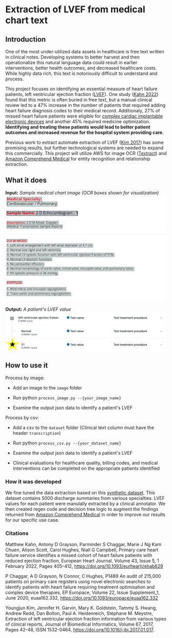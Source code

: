 # Extraction of LVEF from medical chart text

## Introduction
One of the most under-utilized data assets in healthcare is free text written in clinical notes.  Developing systems to better harvest and then operationalize this natural language data could result in earlier interventions, better health outcomes, and decreased healthcare costs. While highly data rich, this text is notoriously difficult to understand and process. 

This project focuses on identifying an essential measure of heart failure patients, left ventricular ejection fraction ([LVEF](https://my.clevelandclinic.org/health/articles/16950-ejection-fraction#:~:text=Left%20ventricular%20ejection%20fraction%20(LVEF,left%20side%20of%20the%20heart))). One study ([Kahn 2022](https://doi.org/10.1093/eurheartj/ehab629)) found that this metric is often buried in free text, but a manual clinical review led to a 47% increase in the number of patients that required adding heart failure diagnosis codes to their medical record. Additionaly, 27% of missed heart failure patients were eligible for [complex cardiac implantable electronic devices](https://my.clevelandclinic.org/health/treatments/16837-cardiac-implantable-electronic-device-replacement) and another 45% required medicine optimization. **Identifying and treating these patients would lead to better patient outcomes and increased revenue for the hospital system providing care.**

Previous work to extract automate extraction of LVEF ([Kim 2017](https://www.sciencedirect.com/science/article/pii/S1532046417300205)) has some promising results, but further technological systems are needed to expand this commercially. This project will utilize AWS for image OCR ([Textract](https://aws.amazon.com/textract/)) and [Amazon Comprehend Medical](https://docs.aws.amazon.com/comprehend-medical/index.html) for entity recognition and relationship extraction.

## What it does
**Input:** _Sample medical chart image (OCR boxes shown for visualization)_
![Alt text](images/sample_1.png?raw=true)

**Output:** _A patient's LVEF value_
![Alt text](images/output1.png?raw=true)

## How to use it
Process by image:
* Add an image to the `image` folder

* Run python `process_image.py --{your_image_name}`

* Examine the output json data to identify a patient's LVEF

Process by csv:
* Add a csv to the `dataset` folder (Clinical text column must have the header `transcription`)

* Run python `process_csv.py --{your_dataset_name}`

* Examine the output json data to identify a patient's LVEF

* Clinical evaluations for healthcare quality, billing codes, and medical interventions can be completed on the appropriate patients identified 

### How it was developed
We fine tuned the data extraction based on this [synthetic dataset](https://www.kaggle.com/datasets/tboyle10/medicaltranscriptions).  This dataset contains 5000 discharge summaries from various specialties. LVEF values for each patient were manulally extracted by a clinical annotator.  We then created regex code and decision tree logic to augment the findings returned from [Amazon Comprehend Medical](https://docs.aws.amazon.com/comprehend-medical/index.html) in order to improve our results for our specific use case.

### Citations
Matthew Kahn, Antony D Grayson, Parminder S Chaggar, Marie J Ng Kam Chuen, Alison Scott, Carol Hughes, Niall G Campbell, Primary care heart failure service identifies a missed cohort of heart failure patients with reduced ejection fraction, European Heart Journal, Volume 43, Issue 5, 1 February 2022, Pages 405–412, https://doi.org/10.1093/eurheartj/ehab629

P Chaggar, A D Grayson, N Connor, C Hughes, P1489
An audit of 215,000 patients on primary care registers using novel electronic searches to identify patients with heart failure requiring treatment optimisation and complex device therapies, EP Europace, Volume 22, Issue Supplement_1, June 2020, euaa162.332, https://doi.org/10.1093/europace/euaa162.332

Youngjun Kim, Jennifer H. Garvin, Mary K. Goldstein, Tammy S. Hwang, Andrew Redd, Dan Bolton, Paul A. Heidenreich, Stéphane M. Meystre,
Extraction of left ventricular ejection fraction information from various types of clinical reports,
Journal of Biomedical Informatics,
Volume 67,
2017,
Pages 42-48,
ISSN 1532-0464,
https://doi.org/10.1016/j.jbi.2017.01.017.
